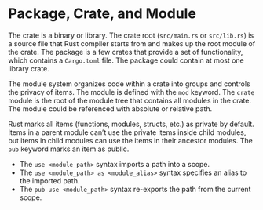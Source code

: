 # Package, Crate, and Module

The crate is a binary or library. The crate root (`src/main.rs` or `src/lib.rs`) is a source file that Rust compiler starts from and makes up the root module of the crate. The package is a few crates that provide a set of functionality, which contains a `Cargo.toml` file. The package could contain at most one library crate.

The module system organizes code within a crate into groups and controls the privacy of items. The module is defined with the `mod` keyword. The `crate` module is the root of the module tree that contains all modules in the crate. The module could be referenced with absolute or relative path.

Rust marks all items (functions, modules, structs, etc.) as private by default. Items in a parent module can’t use the private items inside child modules, but items in child modules can use the items in their ancestor modules. The `pub` keyword marks an item as public.

- The `use <module_path>` syntax imports a path into a scope.
- The `use <module_path> as <module_alias>` syntax specifies an alias to the imported path.
- The `pub use <module_path>` syntax re-exports the path from the current scope.
